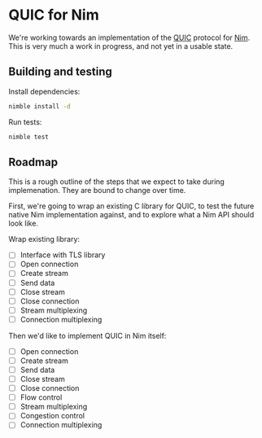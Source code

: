 QUIC for Nim
============

We're working towards an implementation of the
[QUIC](https://datatracker.ietf.org/wg/quic/about/) protocol for
[Nim](https://nim-lang.org/). This is very much a work in progress, and not yet
in a usable state.

Building and testing
--------------------

Install dependencies:

```bash
nimble install -d
```

Run tests:

```bash
nimble test
```

Roadmap
-------

This is a rough outline of the steps that we expect to take during
implemenation. They are bound to change over time.

First, we're going to wrap an existing C library for QUIC, to test the future
native Nim implementation against, and to explore what a Nim API should look
like.

Wrap existing library:
- [ ] Interface with TLS library
- [ ] Open connection
- [ ] Create stream
- [ ] Send data
- [ ] Close stream
- [ ] Close connection
- [ ] Stream multiplexing
- [ ] Connection multiplexing

Then we'd like to implement QUIC in Nim itself:
- [ ] Open connection
- [ ] Create stream
- [ ] Send data
- [ ] Close stream
- [ ] Close connection
- [ ] Flow control
- [ ] Stream multiplexing
- [ ] Congestion control
- [ ] Connection multiplexing
